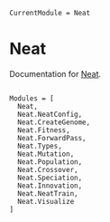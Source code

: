 ```@meta
CurrentModule = Neat
```

# Neat

Documentation for [Neat](https://github.com/MusaOzcetin/Neat.jl).

```@index

```

```@autodocs
Modules = [
  Neat,
  Neat.NeatConfig,
  Neat.CreateGenome,
  Neat.Fitness,
  Neat.ForwardPass,
  Neat.Types,
  Neat.Mutation,
  Neat.Population,
  Neat.Crossover,
  Neat.Speciation,
  Neat.Innovation,
  Neat.NeatTrain,
  Neat.Visualize
]
```
